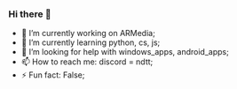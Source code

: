 ### Hi there 👋

- 🔭 I’m currently working on ARMedia;
- 🌱 I’m currently learning python, cs, js;
- 🤔 I’m looking for help with windows_apps, android_apps;
- 📫 How to reach me: discord = ndtt;
- ⚡ Fun fact: False;

